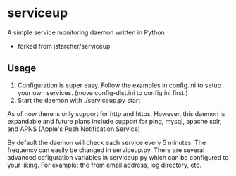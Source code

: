 serviceup
=========

A simple service monitoring daemon written in Python
* forked from jstarcher/serviceup

## Usage

1. Configuration is super easy. Follow the examples in config.ini to setup your own services. (move config-dist.ini to config.ini first.)
2. Start the daemon with ./serviceup.py start

As of now there is only support for http and https. However, this daemon is expandable and
future plans include support for ping, mysql, apache solr, and APNS (Apple's Push Notification Service)

By default the daemon will check each service every 5 minutes. The frequency can easily be changed in
serviceup.py. There are several advanced cofiguration variables in serviceup.py which can be configured
to your liking. For example: the from email address, log directory, etc.
